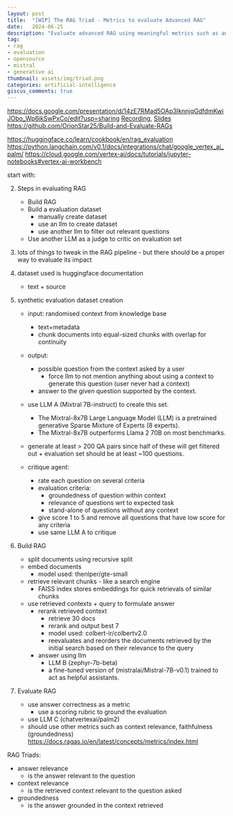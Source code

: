 ```yaml
---
layout: post
title:  "[WIP] The RAG Triad - Metrics to evaluate Advanced RAG"
date:   2024-06-25
description: "Evaluate advanced RAG using meaningful metrics such as answer relevance, context relevance, and groundedness."
tag:
- rag
- evaluation
- opensource
- mistral
- generative ai
thumbnail: assets/img/triad.png
categories: artificial-intelligence
giscus_comments: true
---
```


https://docs.google.com/presentation/d/14zE7RMad5OAp3IknnjqGdfdmKwiJObo_Wp6ikSwPxCo/edit?usp=sharing
[Recording](https://x.com/GDGCloudMumbai/status/1804489370801676375), [Slides](https://docs.google.com/presentation/d/14zE7RMad5OAp3IknnjqGdfdmKwiJObo_Wp6ikSwPxCo/edit?usp=sharing)
https://github.com/OrionStar25/Build-and-Evaluate-RAGs

https://huggingface.co/learn/cookbook/en/rag_evaluation
https://python.langchain.com/v0.1/docs/integrations/chat/google_vertex_ai_palm/
https://cloud.google.com/vertex-ai/docs/tutorials/jupyter-notebooks#vertex-ai-workbench

start with:

2. Steps in evaluating RAG
    - Build RAG
    - Build a evaluation dataset
        - manually create dataset
        - use an llm to create dataset
        - use another llm to filter out relevant questions
    - Use another LLM as a judge to critic on evaluation set

3. lots of things to tweak in the RAG pipeline - but there should be a proper way to evaluate its impact

4. dataset used is huggingface documentation
    - text + source

5. synthetic evaluation dataset creation
    - input: randomised context from knowledge base
        - text+metadata
        - chunk documents into equal-sized chunks with overlap for continuity

    - output: 
        - possible question from the context asked by a user
            - force llm to not mention anything about using a context to generate this question (user never had a context)
        - answer to the given question supported by the context.

    - use LLM A (Mixtral 7B-instruct) to create this set.
        - The Mixtral-8x7B Large Language Model (LLM) is a pretrained generative Sparse Mixture of Experts (8 experts).
        - The Mixtral-8x7B outperforms Llama 2 70B on most benchmarks.

    - generate at least > 200 QA pairs since half of these will get filtered out + evaluation set should be at least ~100 questions.

    - critique agent:
        - rate each question on several criteria
        - evaluation criteria:
            - groundedness of question within context
            - relevance of questions wrt to expected task
            - stand-alone of questions without any context
        - give score 1 to 5 and remove all questions that have low score for any criteria
        - use same LLM A to critique

6. Build RAG
    - split documents using recursive split
    - embed documents
        - model used: thenlper/gte-small
    - retrieve relevant chunks - like a search engine
        - FAISS index stores embeddings for quick retrievals of similar chunks
    - use retrieved contexts + query to formulate answer
        - rerank retrieved context
            - retrieve 30 docs
            - rerank and output best 7
            - model used: colbert-ir/colbertv2.0
            - reevaluates and reorders the documents retrieved by the initial search based on their relevance to the query
        - answer using llm
            - LLM B (zephyr-7b-beta)
            - a fine-tuned version of (mistralai/Mistral-7B-v0.1) trained to act as helpful assistants.

7. Evaluate RAG
    - use answer correctness as a metric
        - use a scoring rubric to ground the evaluation
    - use LLM C (chatvertexai/palm2)
    - should use other metrics such as context relevance, faithfulness (groundedness)
    https://docs.ragas.io/en/latest/concepts/metrics/index.html





RAG Triads:
- answer relevance
    - is the answer relevant to the question
- context relevance
    - is the retrieved context relevant to the question asked
- groundedness
    - is the answer grounded in the context retrieved
